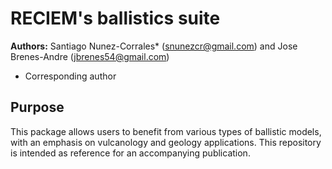 # RECIEM's ballistics suite

**Authors:** Santiago Nunez-Corrales* (snunezcr@gmail.com) and Jose Brenes-Andre (jbrenes54@gmail.com)

* Corresponding author

## Purpose

This package allows users to benefit from various types of ballistic models, with an emphasis on vulcanology and geology applications. This repository is intended as reference for an accompanying publication.
